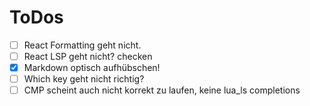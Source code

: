# ToDos

- [ ] React Formatting geht nicht.
- [ ] React LSP geht nicht? checken
- [x] Markdown optisch aufhübschen!
- [ ] Which key geht nicht richtig?
- [ ] CMP scheint auch nicht korrekt zu laufen, keine lua_ls completions
